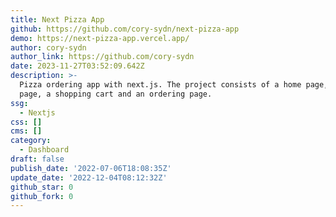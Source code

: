 ```yaml
---
title: Next Pizza App
github: https://github.com/cory-sydn/next-pizza-app
demo: https://next-pizza-app.vercel.app/
author: cory-sydn
author_link: https://github.com/cory-sydn
date: 2023-11-27T03:52:09.642Z
description: >-
  Pizza ordering app with next.js. The project consists of a home page, an admin
  page, a shopping cart and an ordering page.
ssg:
  - Nextjs
css: []
cms: []
category:
  - Dashboard
draft: false
publish_date: '2022-07-06T18:08:35Z'
update_date: '2022-12-04T08:12:32Z'
github_star: 0
github_fork: 0
---
```


